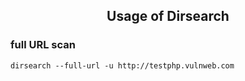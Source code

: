 <h2 align="center">Usage of Dirsearch</h2>

### full URL scan
    dirsearch --full-url -u http://testphp.vulnweb.com